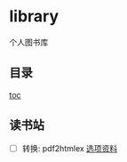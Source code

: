 # library

个人图书库

## 目录
[toc](TOC.md)

## 读书站
- [ ] 转换: pdf2htmlex [选项资料](http://blog.csdn.net/crazypandariy/article/details/17663731)